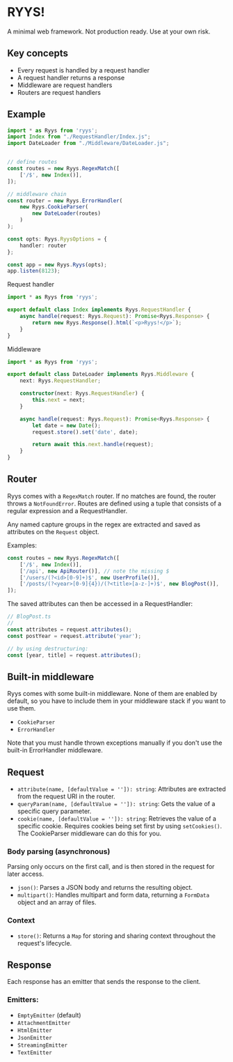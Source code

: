 # RYYS!

A minimal web framework. Not production ready. Use at your own risk.

## Key concepts

- Every request is handled by a request handler
- A request handler returns a response
- Middleware are request handlers
- Routers are request handlers

## Example

```typescript
import * as Ryys from 'ryys';
import Index from "./RequestHandler/Index.js";
import DateLoader from "./Middleware/DateLoader.js";


// define routes
const routes = new Ryys.RegexMatch([
    ['/$', new Index()],
]); 

// middleware chain
const router = new Ryys.ErrorHandler(
    new Ryys.CookieParser(
        new DateLoader(routes)
    )
);

const opts: Ryys.RyysOptions = {
    handler: router
};

const app = new Ryys.Ryys(opts);
app.listen(8123);
```

Request handler

```typescript
import * as Ryys from 'ryys';

export default class Index implements Ryys.RequestHandler {
    async handle(request: Ryys.Request): Promise<Ryys.Response> {
        return new Ryys.Response().html(`<p>Ryys!</p>`);
    }
}
```

Middleware

```typescript
import * as Ryys from 'ryys';

export default class DateLoader implements Ryys.Middleware {
    next: Ryys.RequestHandler;

    constructor(next: Ryys.RequestHandler) {
        this.next = next;
    }

    async handle(request: Ryys.Request): Promise<Ryys.Response> {
        let date = new Date();
        request.store().set('date', date);

        return await this.next.handle(request);
    }
}
```

## Router

Ryys comes with a `RegexMatch` router. If no matches are found, the router throws a `NotFoundError`.
Routes are defined using a tuple that consists of a regular expression and a RequestHandler.

Any named capture groups in the regex are extracted and saved as attributes on the `Request` object.

Examples:
```typescript
const routes = new Ryys.RegexMatch([
    ['/$', new Index()],
    ['/api', new ApiRouter()], // note the missing $
    ['/users/(?<id>[0-9]+)$', new UserProfile()],
    ['/posts/(?<year>[0-9]{4})/(?<title>[a-z-]+)$', new BlogPost()],
]);
```

The saved attributes can then be accessed in a RequestHandler:

```typescript
// BlogPost.ts
//
const attributes = request.attributes();
const postYear = request.attribute('year');

// by using destructuring:
const [year, title] = request.attributes();
```

## Built-in middleware

Ryys comes with some built-in middleware. None of them are enabled by default,
so you have to include them in your middleware stack if you want to use them.

- `CookieParser`
- `ErrorHandler`

Note that you must handle thrown exceptions manually if you don't use the built-in ErrorHandler middleware.

## Request

- `attribute(name, [defaultValue = '']): string`: Attributes are extracted from the request URI in the router.
- `queryParam(name, [defaultValue = '']): string`: Gets the value of a specific query parameter.
- `cookie(name, [defaultValue = '']): string`: Retrieves the value of a specific cookie. Requires cookies being set first by
  using `setCookies()`. The CookieParser middleware can do this for you.

### Body parsing (asynchronous)

Parsing only occurs on the first call, and is then stored in the request for later access.

- `json()`: Parses a JSON body and returns the resulting object.
- `multipart()`: Handles multipart and form data, returning a `FormData` object and an array of files.

### Context

- `store()`: Returns a `Map` for storing and sharing context throughout the request's lifecycle.

## Response

Each response has an emitter that sends the response to the client.

### Emitters:

- `EmptyEmitter` (default)
- `AttachmentEmitter`
- `HtmlEmitter`
- `JsonEmitter`
- `StreamingEmitter`
- `TextEmitter`
